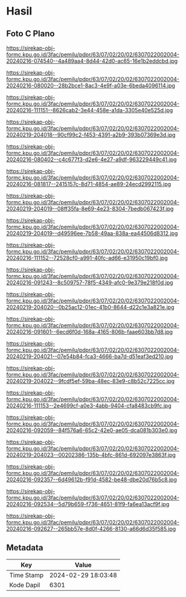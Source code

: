 # Hasil

## Foto C Plano

https://sirekap-obj-formc.kpu.go.id/3fac/pemilu/pdpr/63/07/02/20/02/6307022002004-20240216-074540--4a489aa4-8d44-42d0-ac65-16e1b2eddcbd.jpg

https://sirekap-obj-formc.kpu.go.id/3fac/pemilu/pdpr/63/07/02/20/02/6307022002004-20240216-080020--28b2bce1-8ac3-4e9f-a03e-6beda4096114.jpg

https://sirekap-obj-formc.kpu.go.id/3fac/pemilu/pdpr/63/07/02/20/02/6307022002004-20240216-111151--8626cab2-3e44-458e-a1da-3305e40e525d.jpg

https://sirekap-obj-formc.kpu.go.id/3fac/pemilu/pdpr/63/07/02/20/02/6307022002004-20240219-204018--90cf99c2-f453-4391-a2b9-393b07369e3d.jpg

https://sirekap-obj-formc.kpu.go.id/3fac/pemilu/pdpr/63/07/02/20/02/6307022002004-20240216-080402--c4c677f3-d2e6-4e27-a9df-963229449c41.jpg

https://sirekap-obj-formc.kpu.go.id/3fac/pemilu/pdpr/63/07/02/20/02/6307022002004-20240216-081817--2415157c-8d71-4854-ae89-24ecd2992115.jpg

https://sirekap-obj-formc.kpu.go.id/3fac/pemilu/pdpr/63/07/02/20/02/6307022002004-20240219-204019--08ff35fa-8e69-4e23-8304-7bedb067423f.jpg

https://sirekap-obj-formc.kpu.go.id/3fac/pemilu/pdpr/63/07/02/20/02/6307022002004-20240219-204019--d49596ee-7b58-49aa-838a-ea44506d8312.jpg

https://sirekap-obj-formc.kpu.go.id/3fac/pemilu/pdpr/63/07/02/20/02/6307022002004-20240216-111152--72528cf0-a991-40fc-ad66-e31950c19bf0.jpg

https://sirekap-obj-formc.kpu.go.id/3fac/pemilu/pdpr/63/07/02/20/02/6307022002004-20240216-091243--8c509757-78f5-4349-afc0-9e379e218f0d.jpg

https://sirekap-obj-formc.kpu.go.id/3fac/pemilu/pdpr/63/07/02/20/02/6307022002004-20240219-204020--0b25ac12-01ec-41b0-8644-d22c1e3a821e.jpg

https://sirekap-obj-formc.kpu.go.id/3fac/pemilu/pdpr/63/07/02/20/02/6307022002004-20240216-091601--6ecd6f0d-168a-4165-806b-faae603bb7d8.jpg

https://sirekap-obj-formc.kpu.go.id/3fac/pemilu/pdpr/63/07/02/20/02/6307022002004-20240219-204021--07e54b84-fca3-4666-ba7d-d51eaf3ed210.jpg

https://sirekap-obj-formc.kpu.go.id/3fac/pemilu/pdpr/63/07/02/20/02/6307022002004-20240219-204022--9fcdf5ef-59ba-48ec-83e9-c8b52c7225cc.jpg

https://sirekap-obj-formc.kpu.go.id/3fac/pemilu/pdpr/63/07/02/20/02/6307022002004-20240216-111153--2e4699cf-a0e3-4abb-9404-cfa8483cb9fc.jpg

https://sirekap-obj-formc.kpu.go.id/3fac/pemilu/pdpr/63/07/02/20/02/6307022002004-20240216-092059--84f576a6-65c2-42e0-ae05-dca081b303e0.jpg

https://sirekap-obj-formc.kpu.go.id/3fac/pemilu/pdpr/63/07/02/20/02/6307022002004-20240219-204023--00202386-135b-4bfc-861d-692097e3863f.jpg

https://sirekap-obj-formc.kpu.go.id/3fac/pemilu/pdpr/63/07/02/20/02/6307022002004-20240216-092357--6d49612b-f91d-4582-be48-dbe20d76b5c8.jpg

https://sirekap-obj-formc.kpu.go.id/3fac/pemilu/pdpr/63/07/02/20/02/6307022002004-20240216-092534--5d79b659-f736-4651-81f9-fa6ea13acf9f.jpg

https://sirekap-obj-formc.kpu.go.id/3fac/pemilu/pdpr/63/07/02/20/02/6307022002004-20240216-092627--265bb57e-8d0f-4266-8130-a66d6d35f585.jpg


## Metadata

| Key        | Value               |
| ---------- | ------------------- |
| Time Stamp | 2024-02-29 18:03:48 |
| Kode Dapil | 6301                |



